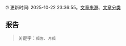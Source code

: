 :alarm_clock: 更新时间: 2025-10-22 23:36:55。[文章来源](/README.md)、[文章分类](/TAGS.md)

## 报告


> 关键字：`报告`、`月报`



